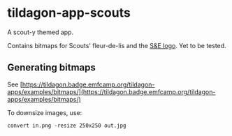 # tildagon-app-scouts

A scout-y themed app.

Contains bitmaps for Scouts' fleur-de-lis and the [S&E logo](https://s-e.org.uk/). Yet to be tested.

## Generating bitmaps

See [https://tildagon.badge.emfcamp.org/tildagon-apps/examples/bitmaps/](https://tildagon.badge.emfcamp.org/tildagon-apps/examples/bitmaps/)

To downsize images, use:
```
convert in.png -resize 250x250 out.jpg
```

